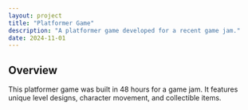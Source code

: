 ```yaml
---
layout: project
title: "Platformer Game"
description: "A platformer game developed for a recent game jam."
date: 2024-11-01
---
```


## Overview

This platformer game was built in 48 hours for a game jam. It features unique level designs, character movement, and collectible items.
